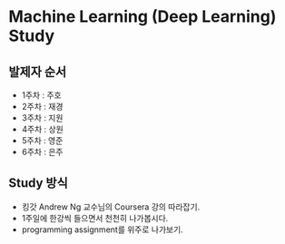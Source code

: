 # Machine Learning (Deep Learning) Study

## 발제자 순서

+ 1주차 : 주호
+ 2주차 : 재경
+ 3주차 : 지원
+ 4주차 : 상원
+ 5주차 : 영준
+ 6주차 : 은주

## Study 방식

+ 킹갓 Andrew Ng 교수님의 Coursera 강의 따라잡기.
+ 1주일에 한강씩 들으면서 천천히 나가봅시다.
+ programming assignment를 위주로 나가보기. 
